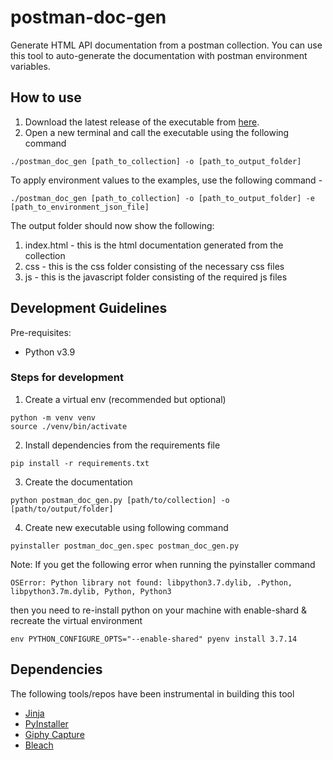 # postman-doc-gen

Generate HTML API documentation from a postman collection. You can use this tool to auto-generate the documentation with postman environment variables.

## How to use

1. Download the latest release of the executable from <a href="https://github.com/kelishrestha/postman-doc-gen/releases"> here</a>.
2. Open a new terminal and call the executable using the following command

  ```
  ./postman_doc_gen [path_to_collection] -o [path_to_output_folder]
  ```

  To apply environment values to the examples, use the following command -

  ```
  ./postman_doc_gen [path_to_collection] -o [path_to_output_folder] -e [path_to_environment_json_file]
  ```


The output folder should now show the following:

1. index.html - this is the html documentation generated from the collection
2. css - this is the css folder consisting of the necessary css files
3. js - this is the javascript folder consisting of the required js files


## Development Guidelines

Pre-requisites:
* Python v3.9

### Steps for development
1. Create a virtual env (recommended but optional)
  ```
  python -m venv venv
  source ./venv/bin/activate
  ```
2. Install dependencies from the requirements file
  ```
  pip install -r requirements.txt
  ```
3. Create the documentation
  ```
  python postman_doc_gen.py [path/to/collection] -o [path/to/output/folder]
  ```
4. Create new executable using following command
  ```
  pyinstaller postman_doc_gen.spec postman_doc_gen.py
  ```

Note: If you get the following error when running the pyinstaller command
  ```
  OSError: Python library not found: libpython3.7.dylib, .Python, libpython3.7m.dylib, Python, Python3
  ```

then you need to re-install python on your machine with enable-shard & recreate the virtual environment
  ```
  env PYTHON_CONFIGURE_OPTS="--enable-shared" pyenv install 3.7.14
  ```

## Dependencies


The following tools/repos have been instrumental in building this tool

- <a href="https://palletsprojects.com/p/jinja/">Jinja</a>
- <a href="https://github.com/pyinstaller">PyInstaller</a>
- <a href="https://giphy.com/apps/giphycapture">Giphy Capture</a>
- <a href="https://pypi.org/project/bleach/">Bleach</a>
